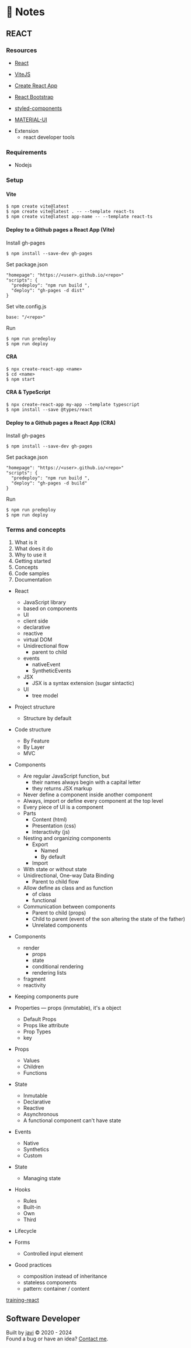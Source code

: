 # :memo: Notes
## REACT
### Resources
- [React](https://react.dev/)

- [ViteJS](https://vitejs.dev/)
- [Create React App](https://create-react-app.dev/)

- [React Bootstrap](https://react-bootstrap.github.io/)
- [styled-components](https://styled-components.com/)
- [MATERIAL-UI](https://material-ui.com/)

* Extension
  - react developer tools
### Requirements
- Nodejs
### Setup
#### Vite
```
$ npm create vite@latest
$ npm create vite@latest . -- --template react-ts
$ npm create vite@latest app-name -- --template react-ts
```
#### Deploy to a Github pages a React App (Vite)
Install gh-pages
```
$ npm install --save-dev gh-pages
```
Set package.json
```
"homepage": "https://<user>.github.io/<repo>"
"scripts": {
  "predeploy": "npm run build ",
  "deploy": "gh-pages -d dist"
}
```
Set vite.config.js
```
base: "/<repo>"
```
Run
```
$ npm run predeploy
$ npm run deploy
```
#### CRA
```
$ npx create-react-app <name>
$ cd <name>
$ npm start
```
#### CRA & TypeScript
```
$ npx create-react-app my-app --template typescript
$ npm install --save @types/react
```
#### Deploy to a Github pages a React App (CRA)
Install gh-pages
```
$ npm install --save-dev gh-pages
```
Set package.json
```
"homepage": "https://<user>.github.io/<repo>"
"scripts": {
  "predeploy": "npm run build ",
  "deploy": "gh-pages -d build"
}
```
Run
```
$ npm run predeploy
$ npm run deploy
```
### Terms and concepts
1. What is it
2. What does it do
3. Why to use it
4. Getting started
5. Concepts
6. Code samples
7. Documentation

* React
  - JavaScript library
  - based on components
  - UI
  - client side
  - declarative
  - reactive
  - virtual DOM
  * Unidirectional flow
    - parent to child
  * events
    - nativeEvent
    - SyntheticEvents
  * JSX
    - JSX is a syntax extension (sugar sintactic)
  * UI
    - tree model

* Project structure
  - Structure by default
* Code structure
  - By Feature
  - By Layer
  - MVC

* Components
  * Are regular JavaScript function, but
    - their names always begin with a capital letter
    - they returns JSX markup
  - Never define a component inside another component
  - Always, import or define every component at the top level
  - Every piece of UI is a component
  * Parts
    - Content (html)
    - Presentation (css)
    - Interactivity (js)
  * Nesting and organizing components
    * Export
      - Named
      - By default
    - Import
  * With state or without state
  * Unidirectional, One-way Data Binding
    - Parent to child flow
  * Allow define as class and as function
    - of class
    - functional
  * Communication between components
    - Parent to child (props)
    - Child to parent (event of the son altering the state of the father)
    - Unrelated components

* Components
  * render
    - props
    - state
    - conditional rendering
    - rendering lists
  - fragment
  - reactivity

- Keeping components pure

* Properties ― props (inmutable), it's a object
  - Default Props
  - Props like attribute
  - Prop Types
  - key
* Props
  - Values
  - Children
  - Functions

* State
  - Inmutable
  - Declarative
  - Reactive
  - Asynchronous
  - A functional component can't have state

* Events
  - Native
  - Synthetics
  - Custom

* State
  - Managing state

* Hooks
  - Rules
  - Built-in
  - Own
  - Third

- Lifecycle

* Forms
  - Controlled input element

* Good practices
  - composition instead of inheritance
  - stateless components
  - pattern: container / content

[training-react](https://github.com/javierandres-dev/training-react)
## Software Developer
Built by [javi](https://github.com/javierandres-dev/) :copyright: 2020 - 2024  
Found a bug or have an idea? [Contact me](https://www.linkedin.com/in/javierandres-dev/).
